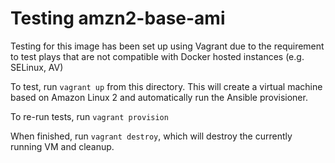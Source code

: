 # Testing amzn2-base-ami

Testing for this image has been set up using Vagrant due to the requirement to test plays that are not compatible with Docker hosted instances (e.g. SELinux, AV)

To test, run `vagrant up` from this directory. This will create a virtual machine based on Amazon Linux 2 and automatically run the Ansible provisioner.

To re-run tests, run `vagrant provision`

When finished, run `vagrant destroy`, which will destroy the currently running VM and cleanup.
